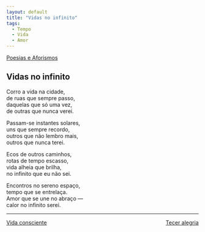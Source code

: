 ```yaml
---
layout: default
title: "Vidas no infinito"
tags:
  - Tempo
  - Vida
  - Amor
--- 
```




[Poesias e Aforismos](./)

## Vidas no infinito

Corro a vida na cidade,  
de ruas que sempre passo,  
daquelas que só uma vez,  
de outras que nunca verei.

Passam-se instantes solares,  
uns que sempre recordo,  
outros que não lembro mais,  
outros que nunca terei.

Ecos de outros caminhos,  
rotas de tempo escasso,  
vida alheia que brilha,  
no infinito que eu não sei.

Encontros no sereno espaço,  
tempo que se entrelaça.  
Amor que se une no abraço —  
calor no infinito serei.

---

<div style="display: flex; justify-content: space-between;">
  <a href="./vida-consciente.html">Vida consciente</a>
  <a href="./tecer-alegria.html">Tecer alegria</a>
</div>
